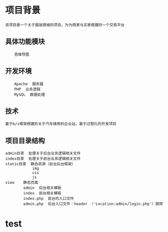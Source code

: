 # 项目背景
    该项目是一个关于服装商城的项目，为为商家与买家搭建的一个交易平台
## 具体功能模块
        思维导图
        
## 开发环境
        Apache  服务器
        PHP  业务逻辑
        MySQL  数据处理
## 技术
    基于b/s框架搭建的关于汽车维修的企业站，基于过程化的开发项目
 ## 项目目录结构
    admin目录  处理关于后台业务逻辑相关文件
    index目录  处理关于前台业务逻辑相关文件
    static目录  静态资源（前台后台框架）  
                img
                css
                js
    view    静态页面
            admin  后台相关模板
            index  前台相关模板
            index.php  前台的入口文件
            admin.php  后台入口文件：header （'Location:admin/login.php'）跳转
             
   # test
